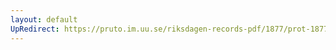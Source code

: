 ```yaml
---
layout: default
UpRedirect: https://pruto.im.uu.se/riksdagen-records-pdf/1877/prot-1877--ak--032/prot-1877--ak--032_001.pdf
---
```

